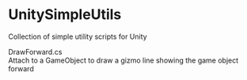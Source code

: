 # UnitySimpleUtils
Collection of simple utility scripts for Unity


DrawForward.cs  
Attach to a GameObject to draw a gizmo line showing the game object forward 
